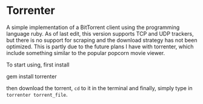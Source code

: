 Torrenter
=========

A simple implementation of a BitTorrent client using the programming language ruby. As of last edit, this
version supports TCP and UDP trackers, but there is no support for scraping and the download strategy has not
been optimized. This is partly due to the future plans I have with torrenter, which include something similar to the 
popular popcorn movie viewer.

To start using, first install

  gem install torrenter

then download the torrent, `cd` to it in the terminal and finally, simply type in `torrenter torrent_file`.
